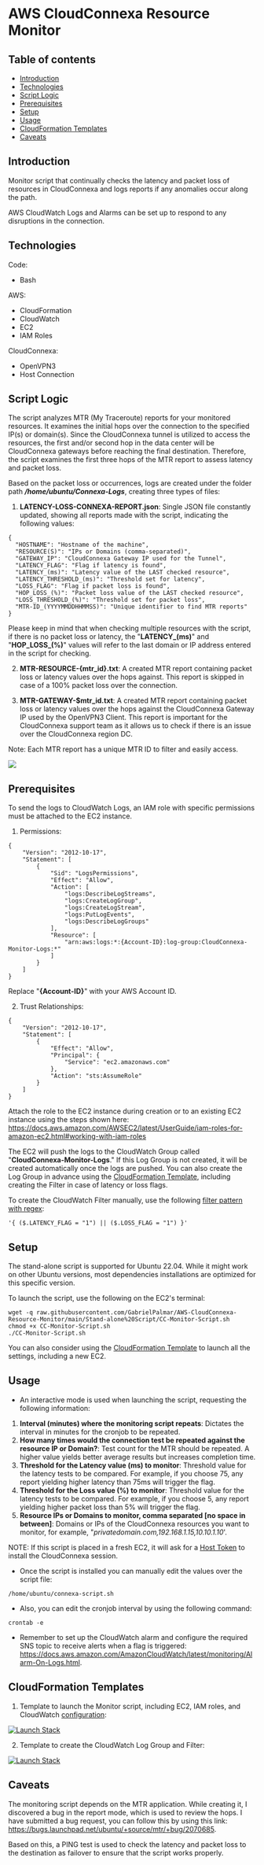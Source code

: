 # AWS CloudConnexa Resource Monitor

## Table of contents
* [Introduction](#introduction)
* [Technologies](#technologies)
* [Script Logic](#script-logic)
* [Prerequisites](#prerequisites)
* [Setup](#setup)
* [Usage](#usage)
* [CloudFormation Templates](#cloudformation-templates)
* [Caveats](#caveats)

## Introduction
Monitor script that continually checks the latency and packet loss of resources in CloudConnexa and logs reports if any anomalies occur along the path.

AWS CloudWatch Logs and Alarms can be set up to respond to any disruptions in the connection.
	
## Technologies
Code:
- Bash
  
AWS:
- CloudFormation
- CloudWatch
- EC2
- IAM Roles

CloudConnexa:
- OpenVPN3
- Host Connection

## Script Logic
The script analyzes MTR (My Traceroute) reports for your monitored resources. It examines the initial hops over the connection to the specified IP(s) or domain(s). Since the CloudConnexa tunnel is utilized to access the resources, the first and/or second hop in the data center will be CloudConnexa gateways before reaching the final destination. Therefore, the script examines the first three hops of the MTR report to assess latency and packet loss.

Based on the packet loss or occurrences, logs are created under the folder path ***/home/ubuntu/Connexa-Logs***, creating three types of files:

1. **LATENCY-LOSS-CONNEXA-REPORT.json**: Single JSON file constantly updated, showing all reports made with the script, indicating the following values:
```
{
  "HOSTNAME": "Hostname of the machine",
  "RESOURCE(S)": "IPs or Domains (comma-separated)",
  "GATEWAY_IP": "CloudConnexa Gateway IP used for the Tunnel",
  "LATENCY_FLAG": "Flag if latency is found",
  "LATENCY_(ms)": "Latency value of the LAST checked resource",
  "LATENCY_THRESHOLD_(ms)": "Threshold set for latency",
  "LOSS_FLAG": "Flag if packet loss is found",
  "HOP_LOSS_(%)": "Packet loss value of the LAST checked resource",
  "LOSS_THRESHOLD_(%)": "Threshold set for packet loss",
  "MTR-ID_(YYYYMMDDHHMMSS)": "Unique identifier to find MTR reports"
}
```
Please keep in mind that when checking multiple resources with the script, if there is no packet loss or latency, the "**LATENCY_(ms)**" and "**HOP_LOSS_(%)**" values will refer to the last domain or IP address entered in the script for checking.

2. **MTR-RESOURCE-{mtr_id}.txt**: A created MTR report containing packet loss or latency values over the hops against. This report is skipped in case of a 100% packet loss over the connection.

3. **MTR-GATEWAY-$mtr_id.txt**: A created MTR report containing packet loss or latency values over the hops against the CloudConnexa Gateway IP used by the OpenVPN3 Client. This report is important for the CloudConnexa support team as it allows us to check if there is an issue over the CloudConnexa region DC.

Note: Each MTR report has a unique MTR ID to filter and easily access.

![](https://github.com/GabrielPalmar/AWS-CloudConnexa-Resource-Monitor/blob/main/Diagram.png?raw=true)

## Prerequisites
To send the logs to CloudWatch Logs, an IAM role with specific permissions must be attached to the EC2 instance.
1. Permissions:

```
{
    "Version": "2012-10-17",
    "Statement": [
        {
            "Sid": "LogsPermissions",
            "Effect": "Allow",
            "Action": [
                "logs:DescribeLogStreams",
                "logs:CreateLogGroup",
                "logs:CreateLogStream",
                "logs:PutLogEvents",
                "logs:DescribeLogGroups"
            ],
            "Resource": [
                "arn:aws:logs:*:{Account-ID}:log-group:CloudConnexa-Monitor-Logs:*"
            ]
        }
    ]
}
```
Replace "**{Account-ID}**" with your AWS Account ID.

2. Trust Relationships:
```
{
    "Version": "2012-10-17",
    "Statement": [
        {
            "Effect": "Allow",
            "Principal": {
                "Service": "ec2.amazonaws.com"
            },
            "Action": "sts:AssumeRole"
        }
    ]
}
```
Attach the role to the EC2 instance during creation or to an existing EC2 instance using the steps shown here: https://docs.aws.amazon.com/AWSEC2/latest/UserGuide/iam-roles-for-amazon-ec2.html#working-with-iam-roles

The EC2 will push the logs to the CloudWatch Group called "**CloudConnexa-Monitor-Logs**." If this Log Group is not created, it will be created automatically once the logs are pushed. You can also create the Log Group in advance using the [CloudFormation Template](#cloudformation-templates), including creating the Filter in case of latency or loss flags.

To create the CloudWatch Filter manually, use the following [filter pattern with regex](https://docs.aws.amazon.com/AmazonCloudWatch/latest/logs/FilterAndPatternSyntax.html):

```
'{ ($.LATENCY_FLAG = "1") || ($.LOSS_FLAG = "1") }'
```

## Setup
The stand-alone script is supported for Ubuntu 22.04. While it might work on other Ubuntu versions, most dependencies installations are optimized for this specific version.

To launch the script, use the following on the EC2's terminal:

```
wget -q raw.githubusercontent.com/GabrielPalmar/AWS-CloudConnexa-Resource-Monitor/main/Stand-alone%20Script/CC-Monitor-Script.sh
chmod +x CC-Monitor-Script.sh
./CC-Monitor-Script.sh
```

You can also consider using the [CloudFormation Template](#cloudformation-templates) to launch all the settings, including a new EC2.

## Usage

- An interactive mode is used when launching the script, requesting the following information:
1. **Interval (minutes) where the monitoring script repeats**: Dictates the interval in minutes for the cronjob to be repeated.
2. **How many times would the connection test be repeated against the resource IP or Domain?**: Test count for the MTR should be repeated. A higher value yields better average results but increases completion time.
3. **Threshold for the Latency value (ms) to monitor**: Threshold value for the latency tests to be compared. For example, if you choose 75, any report yielding higher latency than 75ms will trigger the flag.
4. **Threshold for the Loss value (%) to monitor**: Threshold value for the latency tests to be compared. For example, if you choose 5, any report yielding higher packet loss than 5% will trigger the flag.
5. **Resource IPs or Domains to monitor, comma separated [no space in between]**: Domains or IPs of the CloudConnexa resources you want to monitor, for example, "_privatedomain.com,192.168.1.15,10.10.1.10_'.

NOTE: If this script is placed in a fresh EC2, it will ask for a [Host Token](https://openvpn.net/cloud-docs/owner/tutorials/configuration-tutorials/connectors/operating-systems.html#tutorial--install-a-connector-on-linux) to install the CloudConnexa session.

- Once the script is installed you can manually edit the values over the script file:
```
/home/ubuntu/connexa-script.sh
```

- Also, you can edit the cronjob interval by using the following command:
```
crontab -e
```

- Remember to set up the CloudWatch alarm and configure the required SNS topic to receive alerts when a flag is triggered: https://docs.aws.amazon.com/AmazonCloudWatch/latest/monitoring/Alarm-On-Logs.html.

## CloudFormation Templates
1. Template to launch the Monitor script, including EC2, IAM roles, and CloudWatch [configuration](#dios):
   
[![Launch Stack](https://cdn.rawgit.com/buildkite/cloudformation-launch-stack-button-svg/master/launch-stack.svg)](https://console.aws.amazon.com/cloudformation/home#/stacks/new?stackName=CC-Resource-Monitor&templateURL=https://aws-cloudconnexa-resource-monitor.s3.us-east-2.amazonaws.com/CF-CC-Monitor-Template.yaml)

2. Template to create the CloudWatch Log Group and Filter:
   
[![Launch Stack](https://cdn.rawgit.com/buildkite/cloudformation-launch-stack-button-svg/master/launch-stack.svg)](https://console.aws.amazon.com/cloudformation/home#/stacks/new?stackName=CC-CloudWatch&templateURL=https://aws-cloudconnexa-resource-monitor.s3.us-east-2.amazonaws.com/CF-CC-CloudWatch-Template.yaml)

## Caveats
The monitoring script depends on the MTR application. While creating it, I discovered a bug in the report mode, which is used to review the hops. I have submitted a bug request, you can follow this by using this link: https://bugs.launchpad.net/ubuntu/+source/mtr/+bug/2070685. 

Based on this, a PING test is used to check the latency and packet loss to the destination as failover to ensure that the script works properly.
